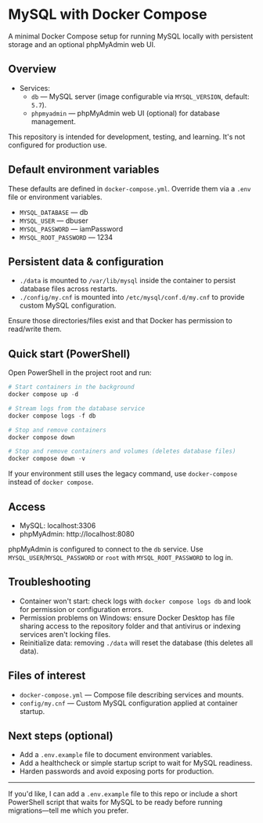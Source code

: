 # MySQL with Docker Compose

A minimal Docker Compose setup for running MySQL locally with persistent storage and an optional phpMyAdmin web UI.

## Overview

- Services:
  - `db` — MySQL server (image configurable via `MYSQL_VERSION`, default: `5.7`).
  - `phpmyadmin` — phpMyAdmin web UI (optional) for database management.

This repository is intended for development, testing, and learning. It's not configured for production use.

## Default environment variables

These defaults are defined in `docker-compose.yml`. Override them via a `.env` file or environment variables.

- `MYSQL_DATABASE` — db
- `MYSQL_USER` — dbuser
- `MYSQL_PASSWORD` — iamPassword
- `MYSQL_ROOT_PASSWORD` — 1234

## Persistent data & configuration

- `./data` is mounted to `/var/lib/mysql` inside the container to persist database files across restarts.
- `./config/my.cnf` is mounted into `/etc/mysql/conf.d/my.cnf` to provide custom MySQL configuration.

Ensure those directories/files exist and that Docker has permission to read/write them.

## Quick start (PowerShell)

Open PowerShell in the project root and run:

```powershell
# Start containers in the background
docker compose up -d

# Stream logs from the database service
docker compose logs -f db

# Stop and remove containers
docker compose down

# Stop and remove containers and volumes (deletes database files)
docker compose down -v
```

If your environment still uses the legacy command, use `docker-compose` instead of `docker compose`.

## Access

- MySQL: localhost:3306
- phpMyAdmin: http://localhost:8080

phpMyAdmin is configured to connect to the `db` service. Use `MYSQL_USER`/`MYSQL_PASSWORD` or `root` with `MYSQL_ROOT_PASSWORD` to log in.

## Troubleshooting

- Container won't start: check logs with `docker compose logs db` and look for permission or configuration errors.
- Permission problems on Windows: ensure Docker Desktop has file sharing access to the repository folder and that antivirus or indexing services aren't locking files.
- Reinitialize data: removing `./data` will reset the database (this deletes all data).

## Files of interest

- `docker-compose.yml` — Compose file describing services and mounts.
- `config/my.cnf` — Custom MySQL configuration applied at container startup.

## Next steps (optional)

- Add a `.env.example` file to document environment variables.
- Add a healthcheck or simple startup script to wait for MySQL readiness.
- Harden passwords and avoid exposing ports for production.

---

If you'd like, I can add a `.env.example` file to this repo or include a short PowerShell script that waits for MySQL to be ready before running migrations—tell me which you prefer.
